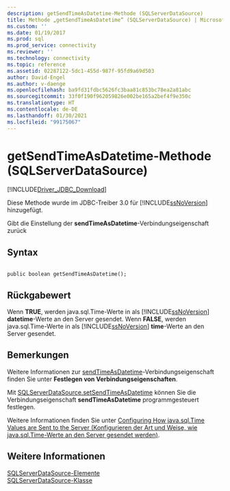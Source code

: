 ```yaml
---
description: getSendTimeAsDatetime-Methode (SQLServerDataSource)
title: Methode „getSendTimeAsDatetime“ (SQLServerDataSource) | Microsoft-Dokumentation
ms.custom: ''
ms.date: 01/19/2017
ms.prod: sql
ms.prod_service: connectivity
ms.reviewer: ''
ms.technology: connectivity
ms.topic: reference
ms.assetid: 02287122-5dc1-455d-987f-95fd9a69d503
author: David-Engel
ms.author: v-daenge
ms.openlocfilehash: ba9fd31fdbc5626fc3baa81c853bc78ea2a81abc
ms.sourcegitcommit: 33f0f190f962059826e002be165a2bef4f9e350c
ms.translationtype: HT
ms.contentlocale: de-DE
ms.lasthandoff: 01/30/2021
ms.locfileid: "99175067"
---
```

# <a name="getsendtimeasdatetime-method-sqlserverdatasource"></a>getSendTimeAsDatetime-Methode (SQLServerDataSource)
[!INCLUDE[Driver_JDBC_Download](../../../includes/driver_jdbc_download.md)]

  Diese Methode wurde im JDBC-Treiber 3.0 für [!INCLUDE[ssNoVersion](../../../includes/ssnoversion-md.md)] hinzugefügt.  
  
 Gibt die Einstellung der **sendTimeAsDatetime**-Verbindungseigenschaft zurück  
  
## <a name="syntax"></a>Syntax  
  
```  
  
public boolean getSendTimeAsDatetime();  
```  
  
## <a name="return-value"></a>Rückgabewert  
 Wenn **TRUE**, werden java.sql.Time-Werte in  als [!INCLUDE[ssNoVersion](../../../includes/ssnoversion-md.md)] **datetime**-Werte an den Server gesendet. Wenn **FALSE**, werden java.sql.Time-Werte in  als [!INCLUDE[ssNoVersion](../../../includes/ssnoversion-md.md)] **time**-Werte an den Server gesendet.  
  
## <a name="remarks"></a>Bemerkungen  
 Weitere Informationen zur [sendTimeAsDatetime](../../../connect/jdbc/setting-the-connection-properties.md)-Verbindungseigenschaft finden Sie unter **Festlegen von Verbindungseigenschaften**.  
  
 Mit [SQLServerDataSource.setSendTimeAsDatetime](../../../connect/jdbc/reference/setsendtimeasdatetime-method-sqlserverdatasource.md) können Sie die Verbindungseigenschaft **sendTimeAsDatetime** programmgesteuert festlegen.  
  
 Weitere Informationen finden Sie unter [Configuring How java.sql.Time Values are Sent to the Server (Konfigurieren der Art und Weise, wie java.sql.Time-Werte an den Server gesendet werden)](../../../connect/jdbc/configuring-how-java-sql-time-values-are-sent-to-the-server.md).  
  
## <a name="see-also"></a>Weitere Informationen  
 [SQLServerDataSource-Elemente](../../../connect/jdbc/reference/sqlserverdatasource-members.md)   
 [SQLServerDataSource-Klasse](../../../connect/jdbc/reference/sqlserverdatasource-class.md)  
  
  
